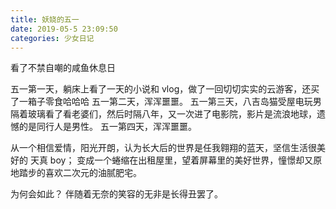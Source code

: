 ```yaml
---
title: 妖娆的五一
date: 2019-05-5 23:09:50
categories: 少女日记
---
```


看了不禁自嘲的咸鱼休息日

<!--more-->

五一第一天，躺床上看了一天的小说和 vlog，做了一回切切实实的云游客，还买了一箱子零食哈哈哈
五一第二天，浑浑噩噩。
五一第三天，八吉岛猫受屋电玩男隔着玻璃看了看老婆们，然后时隔八年，又一次进了电影院，影片是流浪地球，遗憾的是同行人是男性。
五一第四天，浑浑噩噩。

从一个相信爱情，阳光开朗，认为长大后的世界是任我翱翔的蓝天，坚信生活很美好的 天真 boy；
变成一个蜷缩在出租屋里，望着屏幕里的美好世界，憧憬却又原地踏步的喜欢二次元的油腻肥宅。

为何会如此？ 伴随着无奈的笑容的无非是长得丑罢了。
